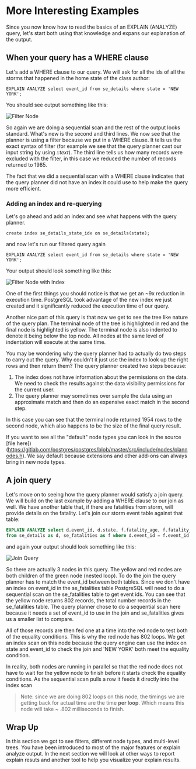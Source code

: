 # More Interesting Examples

Since you now know how to read the basics of an EXPLAIN (ANALYZE) query, let's start both using that knowledge and expans our explanation of the output.

## When your query has a WHERE clause

Let's add a WHERE clause to our query. We will ask for all the ids of all the storms that happened in the home state of the class author:

```sql92
EXPLAIN ANALYZE select event_id from se_details where state = 'NEW YORK';       
```   

You should see output something like this:

![Filter Node](basics/explain/assets/03-with-filter.png)

So again we are doing a sequential scan and the rest of the output looks standard. What's new is the second and third lines. We now see that the planner is using a filter because we put in a WHERE clause. It tells us the exact syntax of filter (for example we see that the query planner cast our input string by using *::text*). The third line tells us how many records were excluded with the filter, in this case we reduced the number of records returned to 1985.

The fact that we did a sequential scan with a WHERE clause indicates that the query planner did not have an index it could use to help make the query more efficient. 

### Adding an index and re-querying
Let's go ahead and add an index and see what happens with the query planner.

```sql92
create index se_details_state_idx on se_details(state);
```   
and now let's run our filtered query again

 ```sql92
 EXPLAIN ANALYZE select event_id from se_details where state = 'NEW YORK';       
 ```

Your output should look something like this:

![Filter Node with Index](basics/explain/assets/03-with-filter-index.png)

One of the first things you should notice is that we get an ~9x reduction in execution time. PostgreSQL took advantage of the new index we just created and it significantly reduced the execution time of our query.

Another nice part of this query is that now we get to see the tree like nature of the query plan. The terminal node of the tree is highlighted in red and the
 final node is highlighted is yellow. The terminal node is also indented to denote it being below the top node. All nodes at the same level of indentation will execute at the same time.
 
 You may be wondering why the query planner had to actually do two steps to carry out the query. Why couldn't it just use the index to look up the right rows and then return them? The query planner created two steps because:
 
1. The index does not have information about the permissions on the data. We need to check the results against the data visibility permissions for the current user.
2. The query planner may sometimes over sample the data using an approximate match and then do an expensive exact match in the second step.

In this case you can see that the terminal node returned 1954 rows to the second node, which also happens to be the size of the final query result.

If you want to see all the "default" node types you can look in the source [file here])(https://gitlab.com/postgres/postgres/blob/master/src/include/nodes/plannodes.h). We say default because extensions and other add-ons can always bring in new node types.

## A join query 

Let's move on to seeing how the query planner would satisfy a join query. We will build on the last example by adding a WHERE clause to our join as well. We have another table that, if there are fatalities from storm, will provide details on the fatality. Let's join our storm event table against that table:

```sql
EXPLAIN ANALYZE select d.event_id, d.state, f.fatality_age, f.fatality_location
from se_details as d, se_fatalities as f where d.event_id = f.event_id AND d.state = 'NEW YORK';
```  
and again your output should look something like this:

![Join Query](basics/explain/assets/03-join.png)

So there are actually 3 nodes in this query. The yellow and red nodes are both children of the green node (nested loop). 
To do the join the query planner has to match the event_id between both tables. Since we don't have an index on event_id in the se_fatalities table PostgreSQL will need to do a sequential scan on the se_fatalities table to get event ids. You can see that the yellow node returns 802 records, the total number records in the se_fatalities table. The query planner chose to do a sequential scan here because it needs a set of event_id to use in the join and se_fatalities gives us a smaller list to compare. 

All of those records are then fed one at a time into the red node to test both of the equality conditions. This is why the red node has 802 loops. We get an index scan on this node because the query engine can use the index on state and event_id to check the join and 'NEW YORK' both meet the equality condition. 

In reality, both nodes are running in parallel so that the red node does not have to wait for the yellow node to finish before it starts check the equality conditions. As the sequential scan pulls a row it feeds it directly into the index scan

> Note: since we are doing 802 loops on this node, the timings we are getting back for actual time are the time **per loop**. Which means this node will take ~ .802 milliseconds to finish.   

## Wrap Up

In this section we got to see filters, different node types, and multi-level trees. You have been introduced to most of the major features or explain analyze output. In the next section we will look at other ways to report explain resuts and another tool to help you visualize your explain results.
